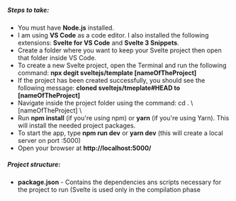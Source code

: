 ##### Steps to take: 
- You must have **Node.js** installed.
- I am using **VS Code** as a code editor. I also installed the following extensions: **Svelte for VS Code** and **Svelte 3 Snippets**.
- Create a folder where you want to keep your Svelte project then open that folder inside VS Code.
- To create a new Svelte project, open the Terminal and run the following command: **npx degit sveltejs/template [nameOfTheProject]**
- If the project has been created successfully, you should see the following message: **cloned sveltejs/tmeplate#HEAD to [nameOfTheProject]**
- Navigate inside the project folder using the command: cd . \ [nameOfTheProject] \ 
- Run **npm install** (if you're using npm) or **yarn** (if you're using Yarn). This will install the needed project packages.
- To start the app, type **npm run dev** or **yarn dev** (this will create a local server on port :5000)
- Open your browser at **http://localhost:5000/**

##### Project structure: 
- **package.json** - Contains the dependencies ans scripts necessary for the project to run (Svelte is used only in the compilation phase



